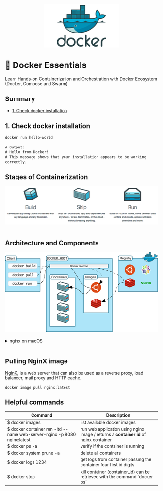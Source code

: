 <div align="center">
    <img alt="docker-logo" title="#docker-essentials" src=".github/images/docker-logo.png" width="250px" />
</div>

# :whale: Docker Essentials

Learn Hands-on Containerization and Orchestration with Docker Ecosystem (Docker, Compose and Swarm)

## Summary

- [1. Check docker installation](#1-check-docker-installation)

## 1. Check docker installation

```shell
docker run hello-world

# Output:
# Hello from Docker!
# This message shows that your installation appears to be working correctly.
```

## Stages of Containerization

<div>
    <img alt="docker-logo" title="#docker-essentials" src=".github/images/stages-of-containerization.png" width="700px" />
</div>

<br>

## Architecture and Components

<div>
    <img alt="docker-logo" title="#docker-essentials" src=".github/images/architecture-and-components.svg" width="700px" />
</div>

<br>

<details>
<summary>
nginx on macOS
</summary>

> [Installing Nginx in Mac OS](https://medium.com/@ThomasTan/installing-nginx-in-mac-os-x-maverick-with-homebrew-d8867b7e8a5a)

### Installing

```shell
brew install nginx
```

### Running

```shell
sudo nginx
```

### Stoping

```shell
sudo nginx -s stop
```

</details>

<br>

## Pulling NginX image

[NginX](https://nginx.org/en/), is a web server that can also be used as a reverse proxy, load balancer, mail proxy and HTTP cache.

```shell
docker image pull nginx:latest
```

## Helpful commands

<table>
	<theader>
		<th>Command</th>
		<th>Description</th>
	</theader>
	<tbody>
		<tr>
			<td> $ docker images </td>
			<td> list available docker images </td>
		</tr>
		<tr>
			<td> $ docker container run -itd --name web-server-nginx -p 8080 nginx:latest </td>
			<td> run web application using nginx image / returns a <strong>container id</strong> of nginx container </td>
		</tr>
		<tr>
			<td> $ docker ps -a </td>
			<td> verify if the container is running </td>
		</tr>
		<tr>
			<td> $ docker system prune -a </td>
			<td> delete all containers </td>
		</tr>
		<tr>
			<td> $ docker logs 1234 </td>
			<td> get logs from container passing the container four first id digits </td>
		</tr>
		<tr>
			<td> $ docker stop <container_id> </td>
			<td> kill container (container_id) can be retrieved with the command `docker ps`</td>
		</tr>
	</tbody>
</table>

<br>
